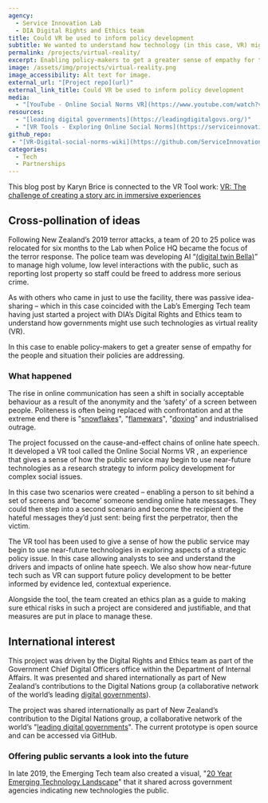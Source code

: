 ```yaml
---
agency:
  - Service Innovation Lab
  - DIA Digital Rights and Ethics team
title: Could VR be used to inform policy development
subtitle: We wanted to understand how technology (in this case, VR) might be used to explore factors that drive disruptive digital behaviours, the social impacts of these behaviours, and how to ensure safe environments so that all New Zealanders are able to participate in, contribute to and benefit from the digital world.
permalink: /projects/virtual-reality/
excerpt: Enabling policy-makers to get a greater sense of empathy for the people and situations their policies are addressing.
image: /assets/img/projects/virtual-reality.png
image_accessibility: Alt text for image.
external_url: "[Project repo](url)"
external_link_title: Could VR be used to inform policy development
media:
  - "[YouTube - Online Social Norms VR](https://www.youtube.com/watch?v=pUIPbUMwqHg)"
resources:
  - "[leading digital governments](https://leadingdigitalgovs.org/)"
  - "[VR Tools - Exploring Online Social Norms](https://serviceinnovationlab.github.io/projects/vr-experience/)"
github_repo:
 - "[VR-Digital-social-norms-wiki](https://github.com/ServiceInnovationLab/VR-Digital-social-norms/wiki)"
categories:
  - Tech
  - Partnerships
---
```


This blog post by Karyn Brice is connected to the VR Tool work: [VR: The challenge of creating a story arc in immersive experiences](https://www.digital.govt.nz/blog/vr-the-challenge-of-creating-a-story-arc-in-immersive-experiences/)

## Cross-pollination of ideas

Following New Zealand’s 2019 terror attacks, a team of 20 to 25 police was relocated for six months to the Lab when Police HQ became the focus of the terror response. The police team was developing AI “[(digital twin Bella)](https://bellahelps.com/)” to manage high volume, low level interactions with the public, such as reporting lost property so staff could be freed to address more serious crime.

As with others who came in just to use the facility, there was passive idea-sharing – which in this case coincided with the Lab’s Emerging Tech team having just started a project with DIA’s Digital Rights and Ethics team to understand how governments might use such technologies as virtual reality (VR).

In this case to enable policy-makers to get a greater sense of empathy for the people and situation their policies are addressing.

### What happened

The rise in online communication has seen a shift in socially acceptable behaviour as a result of the anonymity and the ‘safety’ of a screen between people. Politeness is often being replaced with confrontation and at the extreme end there is "[snowflakes](https://en.wikipedia.org/wiki/Snowflake_(slang))", "[flamewars](https://en.wikipedia.org/wiki/Flaming_(Internet))", "[doxing](https://en.wikipedia.org/wiki/Doxing)" and industrialised outrage.

The project focussed on the cause-and-effect chains of online hate speech. It developed a VR tool called the Online Social Norms VR , an experience that gives a sense of how the public service may begin to use near-future technologies as a research strategy to inform policy development for complex social issues.

In this case two scenarios were created – enabling a person to sit behind a set of screens and ‘become’ someone sending online hate messages. They could then step into a second scenario and become the recipient of the hateful messages they’d just sent: being first the perpetrator, then the victim.

The VR tool has been used to give a sense of how the public service may begin to use near-future technologies in exploring aspects of a strategic policy issue. In this case allowing analysts to see and understand the drivers and impacts of online hate speech. We also show how near-future tech such as VR can support future policy development to be better informed by evidence led, contextual experience.

Alongside the tool, the team created an ethics plan as a guide to making sure ethical risks in such a project are considered and justifiable, and that measures are put in place to manage these.

## International interest

This project was driven by the Digital Rights and Ethics team as part of the Government Chief Digital Officers office within the Department of Internal Affairs. It was presented and shared internationally as part of New Zealand’s contributions to the Digital Nations group (a collaborative network of the world’s leading [digital governments](https://en.wikipedia.org/wiki/Digital_government)).

The project was shared internationally as part of New Zealand’s contribution to the Digital Nations group, a collaborative network of the world’s "[leading digital governments](https://leadingdigitalgovs.org/)". The current prototype is open source and can be accessed via GitHub.

### Offering public servants a look into the future

In late 2019, the Emerging Tech team also created a visual, "[20 Year Emerging Technology Landscape](https://serviceinnovationlab.github.io/projects/20-year-emtech-landscape/)" that it shared across government agencies indicating new technologies the public.
